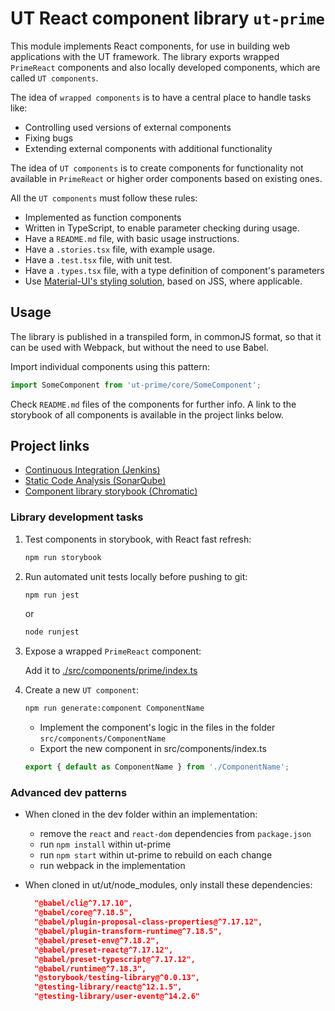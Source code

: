 # UT React component library `ut-prime`

This module implements React components, for use in building
web applications with the UT framework. The library exports
wrapped `PrimeReact` components
and also locally developed components, which are called `UT components`.

The idea of `wrapped components` is to have a central place
to handle tasks like:

- Controlling used versions of external components
- Fixing bugs
- Extending external components with additional functionality

The idea of `UT components` is to create components
for functionality not available in `PrimeReact`
or higher order components based on existing ones.

All the `UT components` must follow these rules:

- Implemented as function components
- Written in TypeScript, to enable parameter checking during usage.
- Have a `README.md` file, with basic usage instructions.
- Have a `.stories.tsx` file, with example usage.
- Have a `.test.tsx` file, with unit test.
- Have a `.types.tsx` file, with a type definition of component's
  parameters
- Use [Material-UI's styling solution](https://material-ui.com/styles/basics/),
  based on JSS, where applicable.

## Usage

The library is published in a transpiled form, in commonJS format,
so that it can be used with Webpack, but without the need to use Babel.

Import individual components using this pattern:

```js
import SomeComponent from 'ut-prime/core/SomeComponent';
```

Check `README.md` files of the components for further info.
A link to the storybook of all components is available in
the project links below.

## Project links

- [Continuous Integration (Jenkins)](https://jenkins.softwaregroup.com/view/ut/view/master/job/ut/job/ut-prime/)
- [Static Code Analysis (SonarQube)](https://sonar.softwaregroup.com/dashboard?id=ut-prime%3Aorigin%2Fmaster)
- [Component library storybook (Chromatic)](https://master--626d34151d5489004a1c5228.chromatic.com)

### Library development tasks

1) Test components in storybook, with React fast refresh:

   ```bash
   npm run storybook
   ```

1) Run automated unit tests locally before pushing to git:

   ```bash
   npm run jest
   ```

   or

   ```bash
   node runjest
   ```

1) Expose a wrapped `PrimeReact` component:

   Add it to [./src/components/prime/index.ts](./src/components/prime/index.ts)

1) Create a new `UT component`:

   ```bash
   npm run generate:component ComponentName
   ```

   - Implement the component's logic in the files in the folder
     `src/components/ComponentName`
   - Export the new component in src/components/index.ts

   ```js
   export { default as ComponentName } from './ComponentName';
   ```

### Advanced dev patterns

- When cloned in the dev folder within an implementation:
  - remove the `react` and `react-dom` dependencies from `package.json`
  - run `npm install` within ut-prime
  - run `npm start` within ut-prime to rebuild on each change
  - run webpack in the implementation
- When cloned in ut/ut/node_modules, only install these dependencies:

  ```json
    "@babel/cli@^7.17.10",
    "@babel/core@^7.18.5",
    "@babel/plugin-proposal-class-properties@^7.17.12",
    "@babel/plugin-transform-runtime@^7.18.5",
    "@babel/preset-env@^7.18.2",
    "@babel/preset-react@^7.17.12",
    "@babel/preset-typescript@^7.17.12",
    "@babel/runtime@^7.18.3",
    "@storybook/testing-library@^0.0.13",
    "@testing-library/react@^12.1.5",
    "@testing-library/user-event@^14.2.6"
  ```

